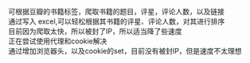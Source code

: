 可根据豆瓣的书籍标签，爬取书籍的题目，评星，评论人数，以及链接</br>
通过写入 excel,可以轻松根据其书籍的评星、评论人数，对其进行排序</br>
目前因为爬取太快，所以被封了IP，所以适当降了些速度</br>
正在尝试使用代理和cookie解决</br>
通过增加浏览器头，以及cookie的set，目前没有被封IP，但是速度不太理想
